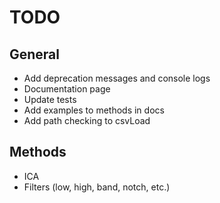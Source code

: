 # TODO
## General
- Add deprecation messages and console logs
- Documentation page
- Update tests
- Add examples to methods in docs
- Add path checking to csvLoad

## Methods
- ICA
- Filters (low, high, band, notch, etc.)
